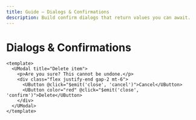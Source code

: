 ```yaml
---
title: Guide — Dialogs & Confirmations
description: Build confirm dialogs that return values you can await.
---
```


# Dialogs & Confirmations

```vue [components/dialogs/DeleteConfirm.vue]
<template>
  <UModal title="Delete item">
    <p>Are you sure? This cannot be undone.</p>
    <div class="flex justify-end gap-2 mt-6">
      <UButton @click="$emit('close', 'cancel')">Cancel</UButton>
      <UButton color="red" @click="$emit('close', 'confirm')">Delete</UButton>
    </div>
  </UModal>
</template>
```
